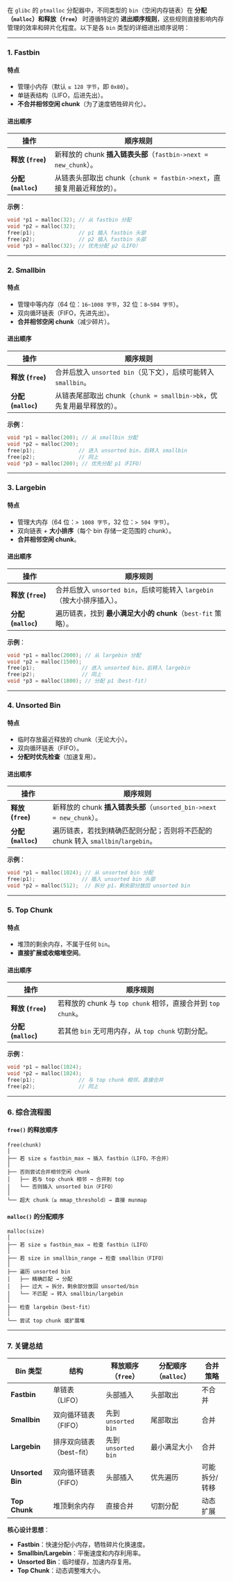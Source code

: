 在 `glibc` 的 `ptmalloc` 分配器中，不同类型的 `bin`（空闲内存链表）在 **分配（`malloc`）和释放（`free`）** 时遵循特定的 **进出顺序规则**，这些规则直接影响内存管理的效率和碎片化程度。以下是各 `bin` 类型的详细进出顺序说明：

---

### **1. Fastbin**
#### **特点**
- 管理小内存（默认 `≤ 128 字节`，即 `0x80`）。
- 单链表结构（LIFO，后进先出）。
- **不合并相邻空闲 chunk**（为了速度牺牲碎片化）。

#### **进出顺序**
| 操作   | 顺序规则                                                                 |
|--------|--------------------------------------------------------------------------|
| **释放 (`free`)** | 新释放的 chunk **插入链表头部**（`fastbin->next = new_chunk`）。         |
| **分配 (`malloc`)** | 从链表头部取出 chunk（`chunk = fastbin->next`，直接复用最近释放的）。 |

**示例**：
```c
void *p1 = malloc(32); // 从 fastbin 分配
void *p2 = malloc(32);
free(p1);              // p1 插入 fastbin 头部
free(p2);              // p2 插入 fastbin 头部
void *p3 = malloc(32); // 优先分配 p2（LIFO）
```

---

### **2. Smallbin**
#### **特点**
- 管理中等内存（64 位：`16~1008 字节`，32 位：`8~504 字节`）。
- 双向循环链表（FIFO，先进先出）。
- **合并相邻空闲 chunk**（减少碎片）。

#### **进出顺序**
| 操作   | 顺序规则                                                                 |
|--------|--------------------------------------------------------------------------|
| **释放 (`free`)** | 合并后放入 `unsorted bin`（见下文），后续可能转入 `smallbin`。           |
| **分配 (`malloc`)** | 从链表尾部取出 chunk（`chunk = smallbin->bk`，优先复用最早释放的）。    |

**示例**：
```c
void *p1 = malloc(200); // 从 smallbin 分配
void *p2 = malloc(200);
free(p1);              // 进入 unsorted bin，后转入 smallbin
free(p2);              // 同上
void *p3 = malloc(200); // 优先分配 p1（FIFO）
```

---

### **3. Largebin**
#### **特点**
- 管理大内存（64 位：`> 1008 字节`，32 位：`> 504 字节`）。
- 双向链表 + **大小排序**（每个 bin 存储一定范围的 chunk）。
- **合并相邻空闲 chunk**。

#### **进出顺序**
| 操作   | 顺序规则                                                                 |
|--------|--------------------------------------------------------------------------|
| **释放 (`free`)** | 合并后放入 `unsorted bin`，后续可能转入 `largebin`（按大小排序插入）。  |
| **分配 (`malloc`)** | 遍历链表，找到 **最小满足大小的 chunk**（`best-fit` 策略）。            |

**示例**：
```c
void *p1 = malloc(2000); // 从 largebin 分配
void *p2 = malloc(1500);
free(p1);               // 进入 unsorted bin，后转入 largebin
free(p2);               // 同上
void *p3 = malloc(1800); // 分配 p1（best-fit）
```

---

### **4. Unsorted Bin**
#### **特点**
- 临时存放最近释放的 chunk（无论大小）。
- 双向循环链表（FIFO）。
- **分配时优先检查**（加速复用）。

#### **进出顺序**
| 操作   | 顺序规则                                                                 |
|--------|--------------------------------------------------------------------------|
| **释放 (`free`)** | 新释放的 chunk **插入链表头部**（`unsorted_bin->next = new_chunk`）。   |
| **分配 (`malloc`)** | 遍历链表，若找到精确匹配则分配；否则将不匹配的 chunk 转入 `smallbin`/`largebin`。 |

**示例**：
```c
void *p1 = malloc(1024); // 从 unsorted bin 分配
free(p1);               // 插入 unsorted bin 头部
void *p2 = malloc(512);  // 拆分 p1，剩余部分放回 unsorted bin
```

---

### **5. Top Chunk**
#### **特点**
- 堆顶的剩余内存，不属于任何 `bin`。
- **直接扩展或收缩堆空间**。

#### **进出顺序**
| 操作   | 顺序规则                                                                 |
|--------|--------------------------------------------------------------------------|
| **释放 (`free`)** | 若释放的 chunk 与 `top chunk` 相邻，直接合并到 `top chunk`。             |
| **分配 (`malloc`)** | 若其他 `bin` 无可用内存，从 `top chunk` 切割分配。                      |

**示例**：
```c
void *p1 = malloc(1024);
void *p2 = malloc(1024);
free(p1);              // 与 top chunk 相邻，直接合并
free(p2);              // 同上
```

---

### **6. 综合流程图**
#### **`free()` 的释放顺序**
```
free(chunk)
│
├── 若 size ≤ fastbin_max → 插入 fastbin（LIFO，不合并）
│
├── 否则尝试合并相邻空闲 chunk
│   ├── 若与 top chunk 相邻 → 合并到 top
│   └── 否则插入 unsorted bin（FIFO）
│
└── 超大 chunk（≥ mmap_threshold）→ 直接 munmap
```

#### **`malloc()` 的分配顺序**
```
malloc(size)
│
├── 若 size ≤ fastbin_max → 检查 fastbin（LIFO）
│
├── 若 size in smallbin_range → 检查 smallbin（FIFO）
│
├── 遍历 unsorted bin
│   ├── 精确匹配 → 分配
│   ├── 过大 → 拆分，剩余部分放回 unsorted/bin
│   └── 不匹配 → 转入 smallbin/largebin
│
├── 检查 largebin（best-fit）
│
└── 尝试 top chunk 或扩展堆
```

---

### **7. 关键总结**
| Bin 类型     | 结构       | 释放顺序（`free`） | 分配顺序（`malloc`） | 合并策略       |
|-------------|------------|-------------------|----------------------|---------------|
| **Fastbin** | 单链表（LIFO） | 头部插入          | 头部取出             | 不合并         |
| **Smallbin** | 双向循环链表（FIFO） | 先到 `unsorted bin` | 尾部取出             | 合并          |
| **Largebin** | 排序双向链表（best-fit） | 先到 `unsorted bin` | 最小满足大小         | 合并          |
| **Unsorted Bin** | 双向循环链表（FIFO） | 头部插入          | 优先遍历            | 可能拆分/转移 |
| **Top Chunk** | 堆顶剩余内存 | 直接合并          | 切割分配            | 动态扩展      |

**核心设计思想**：
- **Fastbin**：快速分配小内存，牺牲碎片化换速度。
- **Smallbin/Largebin**：平衡速度和内存利用率。
- **Unsorted Bin**：临时缓存，加速内存复用。
- **Top Chunk**：动态调整堆大小。
